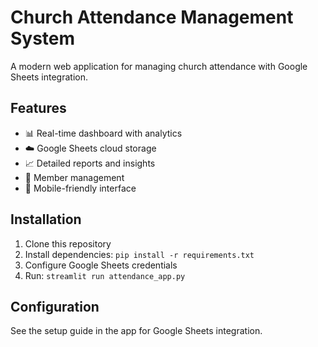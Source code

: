 # Church Attendance Management System

A modern web application for managing church attendance with Google Sheets integration.

## Features
- 📊 Real-time dashboard with analytics
- ☁️ Google Sheets cloud storage
- 📈 Detailed reports and insights
- 👥 Member management
- 📱 Mobile-friendly interface

## Installation

1. Clone this repository
2. Install dependencies: `pip install -r requirements.txt`
3. Configure Google Sheets credentials
4. Run: `streamlit run attendance_app.py`

## Configuration

See the setup guide in the app for Google Sheets integration.